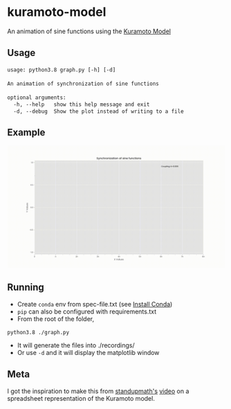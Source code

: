 # kuramoto-model

An animation of sine functions using the [Kuramoto Model](https://en.wikipedia.org/wiki/Kuramoto_model)

## Usage

```
usage: python3.8 graph.py [-h] [-d]

An animation of synchronization of sine functions

optional arguments:
  -h, --help   show this help message and exit
  -d, --debug  Show the plot instead of writing to a file
```

## Example

![Example GIF](./recordings/preview.gif)

## Running

-   Create `conda` env from spec-file.txt (see [Install Conda](https://conda.io/projects/conda/en/latest/user-guide/install/index.html))
-   `pip` can also be configured with requirements.txt
-   From the root of the folder,

```
python3.8 ./graph.py
```

-   It will generate the files into ./recordings/
-   Or use `-d` and it will display the matplotlib window

## Meta

I got the inspiration to make this from [standupmath's](https://www.youtube.com/user/standupmaths) [video](https://www.youtube.com/watch?v=J4PO7NbdKXg)
on a spreadsheet representation of the Kuramoto model.
